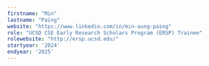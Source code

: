 ```yaml
---
firstname: "Min"
lastname: "Paing"
website: "https://www.linkedin.com/in/min-aung-paing"
role: "UCSD CSE Early Research Scholars Program (ERSP) Trainee"
rolewebsite: "http://ersp.ucsd.edu/"
startyear: '2024'
endyear: '2025'
---
```


